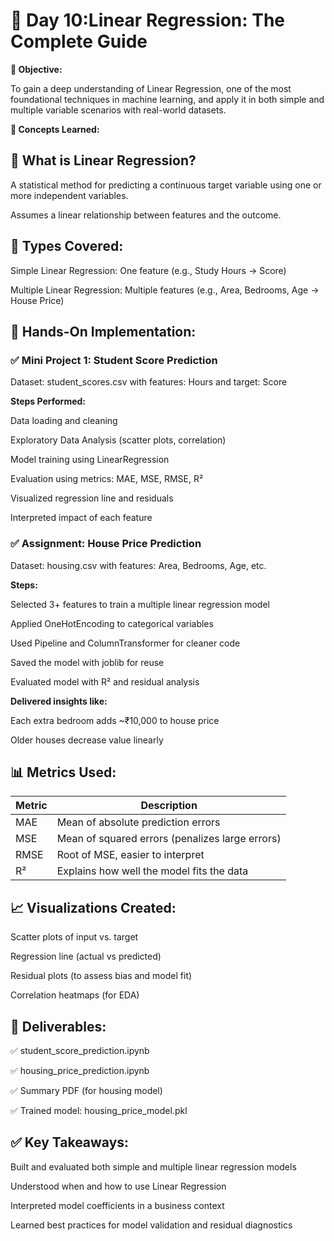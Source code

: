 # 📅 Day 10:Linear Regression: The Complete Guide

**🎯 Objective:**

To gain a deep understanding of Linear Regression, one of the most foundational techniques in machine learning, and apply it in both simple and multiple variable scenarios with real-world datasets.

**🧠 Concepts Learned:**

## 🔹 What is Linear Regression?

A statistical method for predicting a continuous target variable using one or more independent variables.

Assumes a linear relationship between features and the outcome.

## 🔹 Types Covered:

Simple Linear Regression: One feature (e.g., Study Hours → Score)

Multiple Linear Regression: Multiple features (e.g., Area, Bedrooms, Age → House Price)

## 🧪 Hands-On Implementation:

### ✅ Mini Project 1: Student Score Prediction

Dataset: student_scores.csv with features: Hours and target: Score

**Steps Performed:**

Data loading and cleaning

Exploratory Data Analysis (scatter plots, correlation)

Model training using LinearRegression

Evaluation using metrics: MAE, MSE, RMSE, R²

Visualized regression line and residuals

Interpreted impact of each feature

### ✅ Assignment: House Price Prediction

Dataset: housing.csv with features: Area, Bedrooms, Age, etc.

**Steps:**

Selected 3+ features to train a multiple linear regression model

Applied OneHotEncoding to categorical variables

Used Pipeline and ColumnTransformer for cleaner code

Saved the model with joblib for reuse

Evaluated model with R² and residual analysis

**Delivered insights like:**

Each extra bedroom adds ~₹10,000 to house price

Older houses decrease value linearly

## 📊 Metrics Used:

| Metric | Description                                     |
| ------ | ----------------------------------------------- |
| MAE    | Mean of absolute prediction errors              |
| MSE    | Mean of squared errors (penalizes large errors) |
| RMSE   | Root of MSE, easier to interpret                |
| R²     | Explains how well the model fits the data       |

## 📈 Visualizations Created:

Scatter plots of input vs. target

Regression line (actual vs predicted)

Residual plots (to assess bias and model fit)

Correlation heatmaps (for EDA)

## 📁 Deliverables:

✅ student_score_prediction.ipynb

✅ housing_price_prediction.ipynb

✅ Summary PDF (for housing model)

✅ Trained model: housing_price_model.pkl

## ✅ Key Takeaways:

Built and evaluated both simple and multiple linear regression models

Understood when and how to use Linear Regression

Interpreted model coefficients in a business context

Learned best practices for model validation and residual diagnostics

